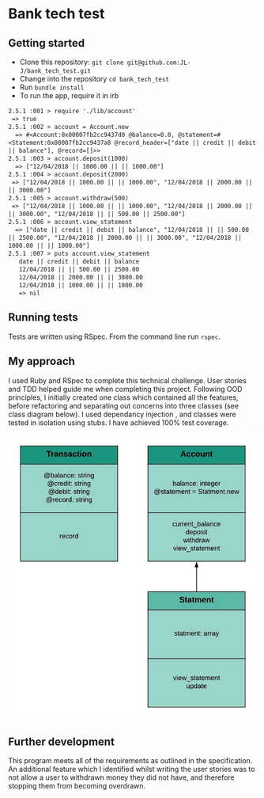 # Bank tech test #

## Getting started ##
- Clone this repository: `git clone git@github.com:JL-J/bank_tech_test.git`
- Change into the repository `cd bank_tech_test`
- Run `bundle install`
- To run the app, require it in irb

```
2.5.1 :001 > require './lib/account'
 => true
2.5.1 :002 > account = Account.new
  => #<Account:0x00007fb2cc9437d0 @balance=0.0, @statement=#<Statement:0x00007fb2cc9437a8 @record_header=["date || credit || debit || balance"], @record=[]>>
2.5.1 :003 > account.deposit(1000)
  => ["12/04/2018 || 1000.00 || || 1000.00"]
2.5.1 :004 > account.deposit(2000)
 => ["12/04/2018 || 1000.00 || || 1000.00", "12/04/2018 || 2000.00 || || 3000.00"]
2.5.1 :005 > account.withdraw(500)
 => ["12/04/2018 || 1000.00 || || 1000.00", "12/04/2018 || 2000.00 || || 3000.00", "12/04/2018 || || 500.00 || 2500.00"]
2.5.1 :006 > account.view_statement
  => ["date || credit || debit || balance", "12/04/2018 || || 500.00 || 2500.00", "12/04/2018 || 2000.00 || || 3000.00", "12/04/2018 || 1000.00 || || 1000.00"]
2.5.1 :007 > puts account.view_statement
   date || credit || debit || balance
   12/04/2018 || || 500.00 || 2500.00
   12/04/2018 || 2000.00 || || 3000.00
   12/04/2018 || 1000.00 || || 1000.00
   => nil
```

## Running tests ##
Tests are written using RSpec. From the command line run `rspec`.

## My approach ##
I used Ruby and RSpec to complete this technical challenge. User stories and TDD helped guide me when completing this project. Following OOD principles, I initially created one class which contained all the features, before refactoring and separating out concerns into three classes (see class diagram below). I used dependancy injection , and classes were tested in isolation using stubs. I have achieved 100% test coverage.     

![Class diagram](ClassDiagram.jpeg)

## Further development ##
This program meets all of the requirements as outlined in the specification. An additional feature which I identified whilst writing the user stories was to not allow a user to withdrawn money they did not have, and therefore stopping them from becoming overdrawn.
